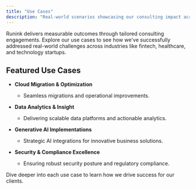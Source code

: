 ```yaml
---
title: "Use Cases"
description: "Real-world scenarios showcasing our consulting impact across industries."
---
```


Runink delivers measurable outcomes through tailored consulting engagements. Explore our use cases to see how we've successfully addressed real-world challenges across industries like fintech, healthcare, and technology startups.

## Featured Use Cases

- **Cloud Migration & Optimization**
  - Seamless migrations and operational improvements.

- **Data Analytics & Insight**
  - Delivering scalable data platforms and actionable analytics.

- **Generative AI Implementations**
  - Strategic AI integrations for innovative business solutions.

- **Security & Compliance Excellence**
  - Ensuring robust security posture and regulatory compliance.

Dive deeper into each use case to learn how we drive success for our clients.
